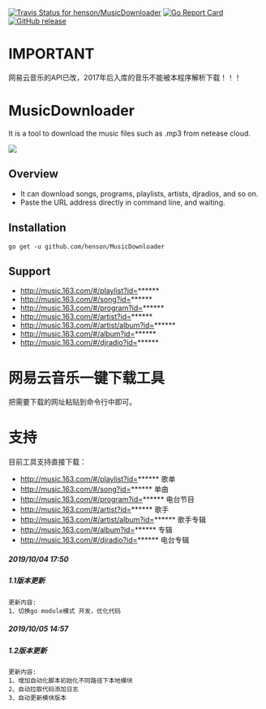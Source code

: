 [![Travis Status for henson/MusicDownloader](https://travis-ci.org/henson/MusicDownloader.svg?branch=master)](https://travis-ci.org/henson/MusicDownloader) [![Go Report Card](https://goreportcard.com/badge/github.com/henson/MusicDownloader)](https://goreportcard.com/report/github.com/henson/MusicDownloader) [![GitHub release](https://img.shields.io/github/release/henson/MusicDownloader.svg)](https://github.com/henson/MusicDownloader/releases/tag/v1.0)

# IMPORTANT

网易云音乐的API已改，2017年后入库的音乐不能被本程序解析下载！！！

# MusicDownloader 

It is a tool to download the music files such as .mp3 from netease cloud.

![](screen.gif)

## Overview

- It can download songs, programs, playlists, artists, djradios, and so on.
- Paste the URL address directly in command line, and waiting.

## Installation

```
go get -u github.com/henson/MusicDownloader
```

## Support

- http://music.163.com/#/playlist?id=******
- http://music.163.com/#/song?id=******
- http://music.163.com/#/program?id=******
- http://music.163.com/#/artist?id=******
- http://music.163.com/#/artist/album?id=******
- http://music.163.com/#/album?id=******
- http://music.163.com/#/djradio?id=******


# 网易云音乐一键下载工具

把需要下载的网址粘贴到命令行中即可。

# 支持

目前工具支持直接下载：

- http://music.163.com/#/playlist?id=****** 歌单
- http://music.163.com/#/song?id=****** 单曲
- http://music.163.com/#/program?id=****** 电台节目  
- http://music.163.com/#/artist?id=****** 歌手
- http://music.163.com/#/artist/album?id=****** 歌手专辑
- http://music.163.com/#/album?id=****** 专辑
- http://music.163.com/#/djradio?id=****** 电台专辑

##### 2019/10/04 17:50
##### 1.1版本更新
```
更新内容:
1、切换go module模式 开发，优化代码
```
##### 2019/10/05 14:57
##### 1.2版本更新
```
更新内容:
1、增加自动化脚本初始化不同路径下本地模块
2、自动拉取代码添加日志
3、自动更新模块版本
